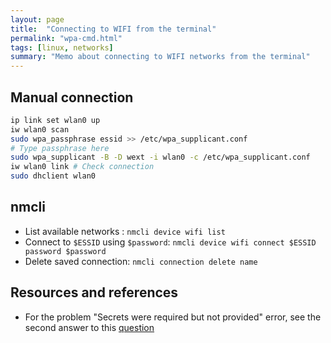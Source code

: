```yaml
---
layout: page
title:  "Connecting to WIFI from the terminal"
permalink: "wpa-cmd.html"
tags: [linux, networks]
summary: "Memo about connecting to WIFI networks from the terminal"
---
```


## Manual connection
```bash
ip link set wlan0 up
iw wlan0 scan
sudo wpa_passphrase essid >> /etc/wpa_supplicant.conf
# Type passphrase here
sudo wpa_supplicant -B -D wext -i wlan0 -c /etc/wpa_supplicant.conf
iw wlan0 link # Check connection
sudo dhclient wlan0
```

## nmcli
* List available networks : `nmcli device wifi list`
* Connect to `$ESSID` using `$password`: `nmcli device wifi connect $ESSID password $password`
* Delete saved connection: `nmcli connection delete name`


## Resources and references
* For the problem "Secrets were required but not provided" error, see the second
  answer to this [question]()
